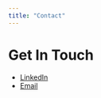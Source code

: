 ```yaml
---
title: "Contact"
---
```


# Get In Touch
* [LinkedIn](https://linkedin.com/in/wgeorgecook)
* [Email](mailto:web@williamcook.dev)
